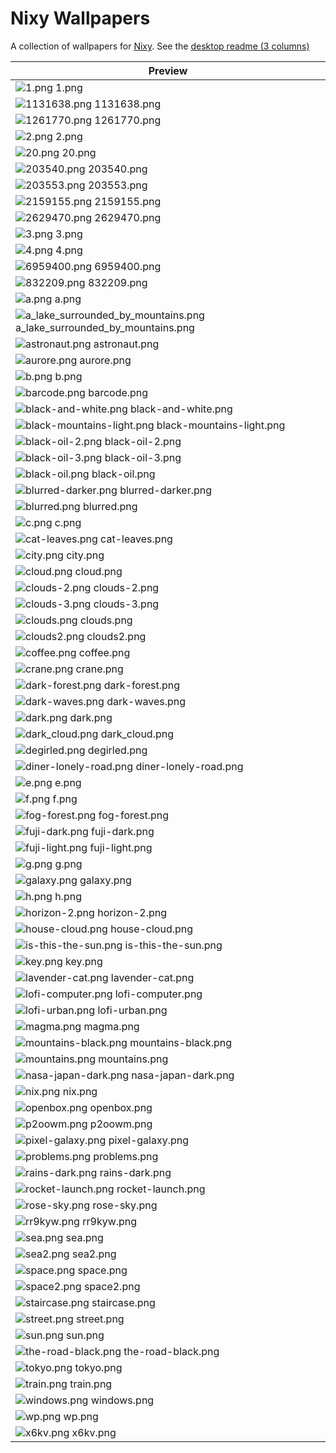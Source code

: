 # Nixy Wallpapers

A collection of wallpapers for [Nixy](https://github.com/anotherhadi/nixy).
See the [desktop readme (3 columns)](../README.md)

| Preview |
| ------- |
| ![1.png](../wallpapers/1.png) 1.png |
| ![1131638.png](../wallpapers/1131638.png) 1131638.png |
| ![1261770.png](../wallpapers/1261770.png) 1261770.png |
| ![2.png](../wallpapers/2.png) 2.png |
| ![20.png](../wallpapers/20.png) 20.png |
| ![203540.png](../wallpapers/203540.png) 203540.png |
| ![203553.png](../wallpapers/203553.png) 203553.png |
| ![2159155.png](../wallpapers/2159155.png) 2159155.png |
| ![2629470.png](../wallpapers/2629470.png) 2629470.png |
| ![3.png](../wallpapers/3.png) 3.png |
| ![4.png](../wallpapers/4.png) 4.png |
| ![6959400.png](../wallpapers/6959400.png) 6959400.png |
| ![832209.png](../wallpapers/832209.png) 832209.png |
| ![a.png](../wallpapers/a.png) a.png |
| ![a_lake_surrounded_by_mountains.png](../wallpapers/a_lake_surrounded_by_mountains.png) a_lake_surrounded_by_mountains.png |
| ![astronaut.png](../wallpapers/astronaut.png) astronaut.png |
| ![aurore.png](../wallpapers/aurore.png) aurore.png |
| ![b.png](../wallpapers/b.png) b.png |
| ![barcode.png](../wallpapers/barcode.png) barcode.png |
| ![black-and-white.png](../wallpapers/black-and-white.png) black-and-white.png |
| ![black-mountains-light.png](../wallpapers/black-mountains-light.png) black-mountains-light.png |
| ![black-oil-2.png](../wallpapers/black-oil-2.png) black-oil-2.png |
| ![black-oil-3.png](../wallpapers/black-oil-3.png) black-oil-3.png |
| ![black-oil.png](../wallpapers/black-oil.png) black-oil.png |
| ![blurred-darker.png](../wallpapers/blurred-darker.png) blurred-darker.png |
| ![blurred.png](../wallpapers/blurred.png) blurred.png |
| ![c.png](../wallpapers/c.png) c.png |
| ![cat-leaves.png](../wallpapers/cat-leaves.png) cat-leaves.png |
| ![city.png](../wallpapers/city.png) city.png |
| ![cloud.png](../wallpapers/cloud.png) cloud.png |
| ![clouds-2.png](../wallpapers/clouds-2.png) clouds-2.png |
| ![clouds-3.png](../wallpapers/clouds-3.png) clouds-3.png |
| ![clouds.png](../wallpapers/clouds.png) clouds.png |
| ![clouds2.png](../wallpapers/clouds2.png) clouds2.png |
| ![coffee.png](../wallpapers/coffee.png) coffee.png |
| ![crane.png](../wallpapers/crane.png) crane.png |
| ![dark-forest.png](../wallpapers/dark-forest.png) dark-forest.png |
| ![dark-waves.png](../wallpapers/dark-waves.png) dark-waves.png |
| ![dark.png](../wallpapers/dark.png) dark.png |
| ![dark_cloud.png](../wallpapers/dark_cloud.png) dark_cloud.png |
| ![degirled.png](../wallpapers/degirled.png) degirled.png |
| ![diner-lonely-road.png](../wallpapers/diner-lonely-road.png) diner-lonely-road.png |
| ![e.png](../wallpapers/e.png) e.png |
| ![f.png](../wallpapers/f.png) f.png |
| ![fog-forest.png](../wallpapers/fog-forest.png) fog-forest.png |
| ![fuji-dark.png](../wallpapers/fuji-dark.png) fuji-dark.png |
| ![fuji-light.png](../wallpapers/fuji-light.png) fuji-light.png |
| ![g.png](../wallpapers/g.png) g.png |
| ![galaxy.png](../wallpapers/galaxy.png) galaxy.png |
| ![h.png](../wallpapers/h.png) h.png |
| ![horizon-2.png](../wallpapers/horizon-2.png) horizon-2.png |
| ![house-cloud.png](../wallpapers/house-cloud.png) house-cloud.png |
| ![is-this-the-sun.png](../wallpapers/is-this-the-sun.png) is-this-the-sun.png |
| ![key.png](../wallpapers/key.png) key.png |
| ![lavender-cat.png](../wallpapers/lavender-cat.png) lavender-cat.png |
| ![lofi-computer.png](../wallpapers/lofi-computer.png) lofi-computer.png |
| ![lofi-urban.png](../wallpapers/lofi-urban.png) lofi-urban.png |
| ![magma.png](../wallpapers/magma.png) magma.png |
| ![mountains-black.png](../wallpapers/mountains-black.png) mountains-black.png |
| ![mountains.png](../wallpapers/mountains.png) mountains.png |
| ![nasa-japan-dark.png](../wallpapers/nasa-japan-dark.png) nasa-japan-dark.png |
| ![nix.png](../wallpapers/nix.png) nix.png |
| ![openbox.png](../wallpapers/openbox.png) openbox.png |
| ![p2oowm.png](../wallpapers/p2oowm.png) p2oowm.png |
| ![pixel-galaxy.png](../wallpapers/pixel-galaxy.png) pixel-galaxy.png |
| ![problems.png](../wallpapers/problems.png) problems.png |
| ![rains-dark.png](../wallpapers/rains-dark.png) rains-dark.png |
| ![rocket-launch.png](../wallpapers/rocket-launch.png) rocket-launch.png |
| ![rose-sky.png](../wallpapers/rose-sky.png) rose-sky.png |
| ![rr9kyw.png](../wallpapers/rr9kyw.png) rr9kyw.png |
| ![sea.png](../wallpapers/sea.png) sea.png |
| ![sea2.png](../wallpapers/sea2.png) sea2.png |
| ![space.png](../wallpapers/space.png) space.png |
| ![space2.png](../wallpapers/space2.png) space2.png |
| ![staircase.png](../wallpapers/staircase.png) staircase.png |
| ![street.png](../wallpapers/street.png) street.png |
| ![sun.png](../wallpapers/sun.png) sun.png |
| ![the-road-black.png](../wallpapers/the-road-black.png) the-road-black.png |
| ![tokyo.png](../wallpapers/tokyo.png) tokyo.png |
| ![train.png](../wallpapers/train.png) train.png |
| ![windows.png](../wallpapers/windows.png) windows.png |
| ![wp.png](../wallpapers/wp.png) wp.png |
| ![x6kv.png](../wallpapers/x6kv.png) x6kv.png |
